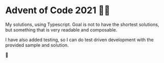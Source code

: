 # Advent of Code 2021 🎅🏻

My solutions, using Typescript. Goal is not to have the shortest solutions, but something that is very readable and composable. 

I have also added testing, so I can do test driven development with the provided sample and solution.


💫